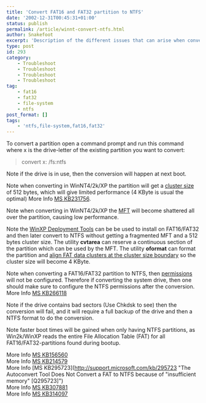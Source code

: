 ```yaml
---
title: 'Convert FAT16 and FAT32 partition to NTFS'
date: '2002-12-31T00:45:31+01:00'
status: publish
permalink: /article/winnt-convert-ntfs.html
author: Snakefoot
excerpt: 'Description of the different issues that can arise when converting from FAT16 and FAT32 partitions to NTFS.'
type: post
id: 293
category:
    - Troubleshoot
    - Troubleshoot
    - Troubleshoot
    - Troubleshoot
tag:
    - fat16
    - fat32
    - file-system
    - ntfs
post_format: []
tags:
    - 'ntfs,file-system,fat16,fat32'
---
```

To convert a partition open a command prompt and run this command where x is the drive-letter of the existing partition you want to convert:

> convert x: /fs:ntfs

 Note if the drive is in use, then the conversion will happen at next boot.  
  
 Note when converting in WinNT4/2k/XP the partition will get a [cluster size](/article/cluster-hard-disk-partition.html) of 512 bytes, which will give limited performance (4 KByte is usual the optimal) More Info [MS KB231756](http://support.microsoft.com/kb/231756 "The Convert.exe Tool Uses 512-Byte Clusters [Q231756]").  
  
 Note when converting in WinNT4/2k/XP the [MFT](/article/winnt-ntfs-mft.html) will become shattered all over the partition, causing low performance.  
  
 Note the [WinXP Deployment Tools](http://www.microsoft.com/windowsxp/downloads/updates/sp1/deploytools.mspx) can be be used to install on FAT16/FAT32 and then later convert to NTFS without getting a fragmented MFT and a 512 bytes cluster size. The utility **cvtarea** can reserve a continuous section of the partition which can be used by the MFT. The utility **oformat** can format the partition and [align FAT data clusters at the cluster size boundary](http://www.microsoft.com/whdc/system/winpreinst/ntfs-preinstall.mspx "NTFS Preinstallation and Windows XP") so the cluster size will become 4 KByte.  
  
 Note when converting a FAT16/FAT32 partition to NTFS, then [permissions](/article/ntfs-access-control.html) will not be configured. Therefore if converting the system drive, then one should make sure to configure the NTFS permissions after the conversion. More Info [MS KB266118](http://support.microsoft.com/kb/266118 "Overview of memory dump file options for Windows 2000, Windows XP, Windows Server 2003, Windows Vista, Windows Server 2008, Windows 7, and Windows Server 2008 R2 [Q266118]")  
  
 Note if the drive contains bad sectors (Use Chkdsk to see) then the conversion will fail, and it will require a full backup of the drive and then a NTFS format to do the conversion.  
  
 Note faster boot times will be gained when only having NTFS partitions, as Win2k/WinXP reads the entire File Allocation Table (FAT) for all FAT16/FAT32-partitions found during bootup.  
  
 More Info [MS KB156560](http://support.microsoft.com/kb/156560 "Free Space Required to Convert FAT to NTFS [Q156560]")  
 More Info [MS KB214579](http://support.microsoft.com/kb/214579 "How to Use Convert.exe to Convert a Partition to the NTFS File System (Win2k) [Q214579]")  
 More Info [MS KB295723](http://support.microsoft.com/kb/295723 "The Autoconvert Tool Does Not Convert a FAT to NTFS because of "insufficient memory" [Q295723]")  
 More Info [MS KB307881](http://support.microsoft.com/kb/307881 "HOW TO: Convert a FAT16 or FAT32 Volume to NTFS in Windows XP [Q307881]")  
 More Info [MS KB314097](http://support.microsoft.com/kb/314097 "How to Use Convert.exe to Convert a Partition to the NTFS File System (WinXP) [Q314097]")  